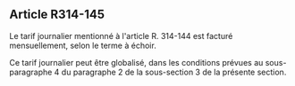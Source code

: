 ## Article R314-145

Le tarif journalier mentionné à l'article R. 314-144 est facturé mensuellement, selon le terme à échoir.

Ce tarif journalier peut être globalisé, dans les conditions prévues au sous-paragraphe 4 du paragraphe 2 de
la sous-section 3 de la présente section.

